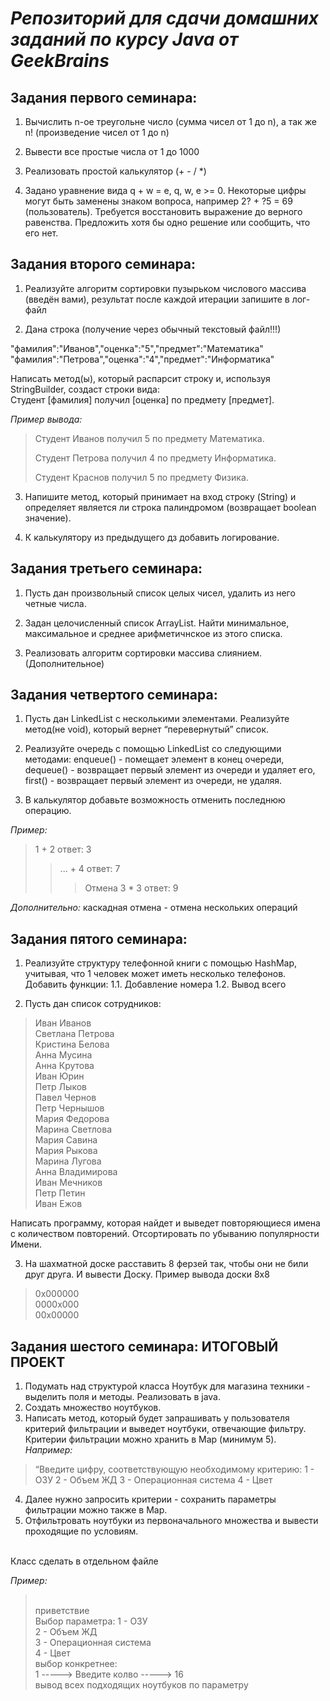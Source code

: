 # _Репозиторий для сдачи домашних заданий по курсу Java от GeekBrains_ #

## Задания первого семинара: ##

1. Вычислить n-ое треугольне число (сумма чисел от 1 до n), а так же n! (произведение чисел от 1 до n)

2. Вывести все простые числа от 1 до 1000

3. Реализовать простой калькулятор (+ - / *)

4. Задано уравнение вида q + w = e, q, w, e >= 0. Некоторые цифры могут быть заменены знаком вопроса, например 2? + ?5 = 69 (пользователь).
Требуется восстановить выражение до верного равенства. Предложить хотя бы одно решение или сообщить, что его нет.

## Задания второго семинара: ##

1. Реализуйте алгоритм сортировки пузырьком числового массива (введён вами), результат после каждой итерации запишите в лог-файл

2. Дана строка (получение через обычный текстовый файл!!!)

"фамилия":"Иванов","оценка":"5","предмет":"Математика"
<br>
"фамилия":"Петрова","оценка":"4","предмет":"Информатика"
<br>

Написать метод(ы), который распарсит строку и, используя StringBuilder, создаст строки вида:
<br>
Студент [фамилия] получил [оценка] по предмету [предмет].

*Пример вывода:*
>Студент Иванов получил 5 по предмету Математика.
>
>Студент Петрова получил 4 по предмету Информатика.
>
>Студент Краснов получил 5 по предмету Физика.

3. Напишите метод, который принимает на вход строку (String) и определяет является ли строка палиндромом (возвращает boolean значение).

4. К калькулятору из предыдущего дз добавить логирование.

## Задания третьего семинара: ##

1. Пусть дан произвольный список целых чисел, удалить из него четные числа.

2. Задан целочисленный список ArrayList. Найти минимальное, максимальное и среднее арифметичнское из этого списка.

3. Реализовать алгоритм сортировки массива слиянием. (Дополнительное)

## Задания четвертого семинара: ##

1. Пусть дан LinkedList с несколькими элементами. Реализуйте метод(не void), который вернет “перевернутый” список.

2. Реализуйте очередь с помощью LinkedList со следующими методами:
enqueue() - помещает элемент в конец очереди,
dequeue() - возвращает первый элемент из очереди и удаляет его,
first() - возвращает первый элемент из очереди, не удаляя.

3. В калькулятор добавьте возможность отменить последнюю операцию.

*Пример:*
>1 + 2 ответ: 3
>>... + 4 ответ: 7
>>> Отмена 
>>> 3 * 3 ответ: 9

*Дополнительно:* каскадная отмена - отмена нескольких операций



## Задания пятого семинара: ##

1. Реализуйте структуру телефонной книги с помощью HashMap, учитывая, что 1 человек может иметь несколько телефонов.
Добавить функции: 
1.1. Добавление номера
1.2. Вывод всего

2. Пусть дан список сотрудников:

>Иван Иванов
><br>
>Светлана Петрова
><br>
>Кристина Белова
><br>
>Анна Мусина
><br>
>Анна Крутова
><br>
>Иван Юрин
><br>
>Петр Лыков
><br>
>Павел Чернов
><br>
>Петр Чернышов
><br>
>Мария Федорова
><br>
>Марина Светлова
><br>
>Мария Савина
><br>
>Мария Рыкова
><br>
>Марина Лугова
><br>
>Анна Владимирова
><br>
>Иван Мечников
><br>
>Петр Петин
><br>
>Иван Ежов
><br>

Написать программу, которая найдет и выведет повторяющиеся имена с количеством повторений.
Отсортировать по убыванию популярности Имени.

3. На шахматной доске расставить 8 ферзей так, чтобы они не били друг друга. И вывести Доску. Пример вывода доски 8x8

>0x000000
><br>
>0000x000
><br>
>00x00000

## Задания шестого семинара: ИТОГОВЫЙ ПРОЕКТ ##

1. Подумать над структурой класса Ноутбук для магазина техники - выделить поля и методы. Реализовать в java.
2. Создать множество ноутбуков.
3. Написать метод, который будет запрашивать у пользователя критерий фильтрации и выведет ноутбуки, отвечающие фильтру. Критерии фильтрации можно хранить в Map (минимум 5).
*Например:* 
>“Введите цифру, соответствующую необходимому критерию:
>1 - ОЗУ
>2 - Объем ЖД
>3 - Операционная система
>4 - Цвет

4. Далее нужно запросить критерии - сохранить параметры фильтрации можно также в Map.
5. Отфильтровать ноутбуки из первоначального множества и вывести проходящие по условиям.
<br>
Класс сделать в отдельном файле
<br>

*Пример:*
><br>
>приветствие
><br>
>Выбор параметра:
>1 - ОЗУ
><br>
>2 - Объем ЖД
><br>
>3 - Операционная система
><br>
>4 - Цвет
><br>
>выбор конкретнее:
><br>
>1 -----> Введите колво -----> 16
><br>
>вывод всех подходящих ноутбуков по параметру
